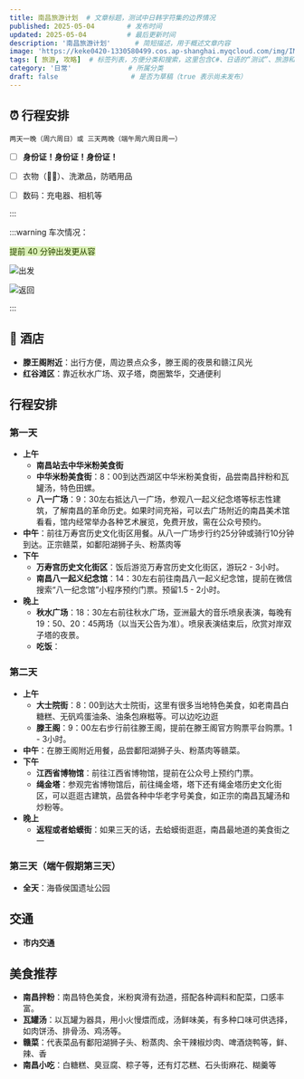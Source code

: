 ```yaml
---
title: 南昌旅游计划  # 文章标题，测试中日韩字符集的边界情况
published: 2025-05-04        # 发布时间
updated: 2025-05-04          # 最后更新时间
description: '南昌旅游计划'      # 简短描述，用于概述文章内容
image: 'https://keke0420-1330580499.cos.ap-shanghai.myqcloud.com/img/IMG_E9D9FED408CA-1.jpeg?imagevanblog'                    # 封面图片（目前为空）
tags: [ 旅游, 攻略]  # 标签列表，方便分类和搜索，这里包含C#、日语的“测试”、旅游和攻略
category: '日常'              # 所属分类
draft: false                  # 是否为草稿（true 表示尚未发布）
---
```

## ⏰ 行程安排

    两天一晚（周六周日）或 三天两晚（端午周六周日周一）
- [ ] **身份证！身份证！身份证！**
- [ ] 衣物（🧦🧦）、洗漱品，防晒用品
- [ ] 数码：充电器、相机等


<!-- more -->


:::

:::warning
车次情况：

<font style="background:#DBF1B7;color:#2A4200">提前 40 分钟出发更从容</font>

 ![](https://keke0420-1330580499.cos.ap-shanghai.myqcloud.com/img/20250429171924.png?imagevanblog "出发")

 ![](https://keke0420-1330580499.cos.ap-shanghai.myqcloud.com/img/20250429171937.png?imagevanblog "返回")

:::



## 🏰 酒店
+ **滕王阁附近**：出行方便，周边景点众多，滕王阁的夜景和赣江风光
+ **红谷滩区**：靠近秋水广场、双子塔，商圈繁华，交通便利

## 行程安排
### 第一天
+ **上午**
    - **南昌站去中华米粉美食街**
    - **中华米粉美食街**：8：00到达西湖区中华米粉美食街，品尝南昌拌粉和瓦罐汤，特色田螺。
    - **八一广场**：9：30左右抵达八一广场，参观八一起义纪念塔等标志性建筑，了解南昌的革命历史。如果时间充裕，可以去广场附近的南昌美术馆看看，馆内经常举办各种艺术展览，免费开放，需在公众号预约。
+ **中午**：前往万寿宫历史文化街区用餐。从八一广场步行约25分钟或骑行10分钟到达。正宗赣菜，如鄱阳湖狮子头、粉蒸肉等
+ **下午**
    - **万寿宫历史文化街区**：饭后游览万寿宫历史文化街区，游玩2 - 3小时。
    - **南昌八一起义纪念馆**：14：30左右前往南昌八一起义纪念馆，提前在微信搜索“八一纪念馆”小程序预约门票。预留1.5 - 2小时。
+ **晚上**
    - **秋水广场**：18：30左右前往秋水广场，亚洲最大的音乐喷泉表演，每晚有19：50、20：45两场（以当天公告为准）。喷泉表演结束后，欣赏对岸双子塔的夜景。
    - **吃饭**：

### 第二天
+ **上午**
    - **大士院街**：8：00到达大士院街，这里有很多当地特色美食，如老南昌白糖糕、无矾鸡蛋油条、油条包麻糍等。可以边吃边逛
    - **滕王阁**：9：00左右步行前往滕王阁，提前在滕王阁官方购票平台购票。1 - 3小时。
+ **中午**：在滕王阁附近用餐，品尝鄱阳湖狮子头、粉蒸肉等赣菜。
+ **下午**
    - **江西省博物馆**：前往江西省博物馆，提前在公众号上预约门票。
    - **绳金塔**：参观完省博物馆后，前往绳金塔，塔下还有绳金塔历史文化街区，可以逛逛古建筑，品尝各种中华老字号美食，如正宗的南昌瓦罐汤和炒粉等。
+ **晚上**
    - **返程或者蛤蟆街**：如果三天的话，去蛤蟆街逛逛，南昌最地道的美食街之一

### 第三天（端午假期第三天）
+ **全天**：海昏侯国遗址公园



## 交通
+ **市内交通**

## 美食推荐
+ **南昌拌粉**：南昌特色美食，米粉爽滑有劲道，搭配各种调料和配菜，口感丰富。
+ **瓦罐汤**：以瓦罐为器具，用小火慢煨而成，汤鲜味美，有多种口味可供选择，如肉饼汤、排骨汤、鸡汤等。
+ **赣菜**：代表菜品有鄱阳湖狮子头、粉蒸肉、余干辣椒炒肉、啤酒烧鸭等，鲜、辣、香
+ **南昌小吃**：白糖糕、臭豆腐、粽子等，还有灯芯糕、石头街麻花、糊羹等

## 



